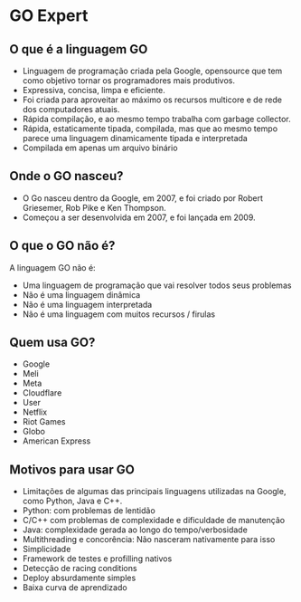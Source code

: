 # GO Expert

## O que é a linguagem GO

- Linguagem de programação criada pela Google, opensource que tem como objetivo tornar os programadores mais produtivos.
- Expressiva, concisa, limpa e eficiente.
- Foi criada para aproveitar ao máximo os recursos multicore e de rede dos computadores atuais.
- Rápida compilação, e ao mesmo tempo trabalha com garbage collector.
- Rápida, estaticamente tipada, compilada, mas que ao mesmo tempo parece uma linguagem dinamicamente tipada e interpretada
- Compilada em apenas um arquivo binário

## Onde o GO nasceu?

- O Go nasceu dentro da Google, em 2007, e foi criado por Robert Griesemer, Rob Pike e Ken Thompson.
- Começou a ser desenvolvida em 2007, e foi lançada em 2009.

## O que o GO não é?

A linguagem GO não é:

- Uma linguagem de programação que vai resolver todos seus problemas
- Não é uma linguagem dinâmica
- Não é uma linguagem interpretada
- Não é uma linguagem com muitos recursos / firulas

## Quem usa GO?

- Google
- Meli
- Meta
- Cloudflare
- User
- Netflix
- Riot Games
- Globo
- American Express

## Motivos para usar GO

- Limitações de algumas das principais linguagens utilizadas na Google, como Python, Java e C++.
- Python: com problemas de lentidão
- C/C++ com problemas de complexidade e dificuldade de manutenção
- Java: complexidade gerada ao longo do tempo/verbosidade
- Multithreading e concorência: Não nasceram nativamente para isso
- Simplicidade
- Framework de testes e profilling nativos
- Detecção de racing conditions
- Deploy absurdamente simples
- Baixa curva de aprendizado
